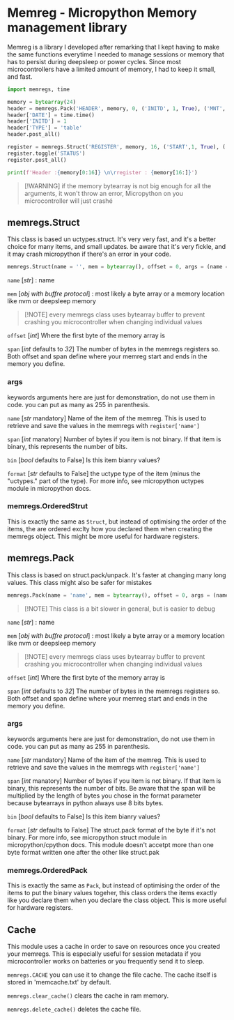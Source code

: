 # Memreg - Micropython Memory management library

Memreg is a library I developed after remarking that I kept having to make the same functions everytime I needed to manage
sessions or memory that has to persist during deepsleep or power cycles. Since most microcontrollers have a limited amount
of memory, I had to keep it small, and fast.


```python
import memregs, time

memory = bytearray(24)
header = memregs.Pack('HEADER', memory, 0, ('INITD', 1, True), ('MNT', 1, True), ('TYPE', 5), ('DATE', 1, False, 'H'), span =16 )
header['DATE'] = time.time()
header['INITD'] = 1
header['TYPE'] = 'table'
header.post_all()

register = memregs.Struct('REGISTER', memory, 16, ('START',1, True), ('STATUS', 1,True), span = 8)
register.toggle('STATUS')
register.post_all()

print(f'Header :{memory[0:16]} \n\rregister : {memory[16:]}')
```
>[!WARNING] if the memory bytearray is not big enough for all the arguments, it won't throw an error, Micropython on you microcontroller will just crashé

## memregs.Struct
This class is based un uctypes.struct. It's very very fast, and it's a better choice for many items, and small updates. be aware that it's very fickle, and it may crash micropython if there's an error in your code.
```python
memregs.Struct(name = '', mem = bytearray(), offset = 0, args = (name = '', span = 1, bin = False, format = 'UINT8'), span = 32)
```
`name` [*str*] : name

`mem` [*obj with buffre protocol*] : most likely a byte array or a memory location like nvm or deepsleep memory
>[!NOTE] every memregs class uses bytearray buffer to prevent crashing you microcontroller when changing individual values

`offset` [*int*] Where the first byte of the memory array is

`span` [*int* defaults to *32*] The number of bytes in the memregs registers so. Both offset and span define where your memreg start and ends in the memory you define.

### args
keywords arguments here are just for demonstration, do not use them in code. you can put as many as 255 in parenthesis.

`name` [*str* mandatory] Name of the item of the memreg. This is used to retrieve and save the values in the memregs with `register['name']`

`span` [*int* manatory] Number of bytes if you item is not binary. If that item is binary, this represents the number of bits.

`bin` [*bool* defaults to False] Is this item bianry values?

`format` [*str* defaults to False] the uctype type of the item (minus the "uctypes." part of the type). For more info, see micropython uctypes module in micropython docs.

### memregs.OrderedStrut
This is exactly the same as `Struct`, but instead of optimising the order of the items, the are ordered exclty how you declared them when creating the memregs object. This might be more useful for hardware registers.

## memregs.Pack
This class is based on struct.pack/unpack. It's faster at changing many long values. This class might also be safer for mistakes
```python
memregs.Pack(name = 'name', mem = bytearray(), offset = 0, args = (name = '', span = 1, bin = True, format = 'B'), span = 32 )
```
>[!NOTE] This class is a bit slower in general, but is easier to debug

`name` [*str*] : name

`mem` [*obj with buffre protocol*] : most likely a byte array or a memory location like nvm or deepsleep memory
>[!NOTE] every memregs class uses bytearray buffer to prevent crashing you microcontroller when changing individual values

`offset` [*int*] Where the first byte of the memory array is

`span` [*int* defaults to *32*] The number of bytes in the memregs registers so. Both offset and span define where your memreg start and ends in the memory you define.

### args
keywords arguments here are just for demonstration, do not use them in code. you can put as many as 255 in parenthesis.

`name` [*str* mandatory] Name of the item of the memreg. This is used to retrieve and save the values in the memregs with `register['name']`

`span` [*int* manatory] Number of bytes if you item is not binary. If that item is binary, this represents the number of bits. Be aware that the span will be multiplied by the length of bytes you chose in the format parameter because bytearrays in python always use 8 bits bytes.

`bin` [*bool* defaults to False] Is this item bianry values?

`format` [*str* defaults to False] The struct.pack format of the byte if it's not binary. For more info, see micropython struct module in micropython/cpython docs. This module doesn't accetpt more than one byte format written one after the other like struct.pak

### memregs.OrderedPack
This is exactly the same as `Pack`, but instead of optimising the order of the items to put the binary values togeher, this class orders the items exactly like you declare them when you declare the class object. This is more useful for hardware registers.

## Cache

This module uses a cache in order to save on resources once you created your memregs. This is especially useful for session metadata if you microcontroller works on batteries or you frequently send it to sleep.

`memregs.CACHE` you can use it to change the file cache. The cache itself is stored in 'memcache.txt' by default.

`memregs.clear_cache()` clears the cache in ram memory.

`memregs.delete_cache()` deletes the cache file.